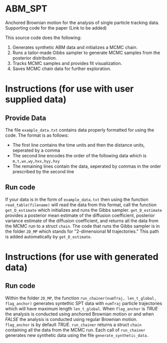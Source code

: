 # ABM_SPT
Anchored Brownian motion for the analysis of single particle tracking data. Supporting code for the paper (Link to be added)

This source code does the following: 

1. Generates synthetic ABM data and initializes a MCMC chain.
2. Runs a tailor-made Gibbs sampler to generate MCMC samples from the posterior distribution.
3. Tracks MCMC samples and provides fit visualization.
4. Saves MCMC chain data for further exploration.

# Instructions (for use with user supplied data)
## Provide Data
The file `example_data.txt` contains data properly formatted for using the code. 
The format is as follows:
* The first line contains the time units and then the distance units, seperated by a comma
* The second line encodes the order of the following data which is `m,t,wx,wy,hxx,hyy,hxy`
* The remaining lines contain the data, seperated by commas in the order prescribed by the second line

## Run code
If your data is in the form of `example_data.txt` then using the function `read_table(filename)` will read the data from this format, call the function `get_D_estimate` which initializes and runs the Gibbs sampler. `get_D_estimate` provides a posterior mean estimate of the diffusion coefficient, posterior variance estimate of the diffusion coefficient, and returns all the data from the MCMC run to a struct `chain`. The code that runs the Gibbs sampler is in the folder `2D_MP` which stands for "2-dimensional M trajectories." This path is added automatically by `get_D_estimate`.

# Instructions (for use with generated data)
## Run code
Within the folder `2D_MP`, the function `run_chainer(numTraj, len_t_global, flag_anchor)` generates syntethic SPT data with `numTraj` particle trajectories which will have maximum length `len_t_global`. When `flag_anchor` is *TRUE* the analysis is conducted using anchored Brownian motion or and when *FALSE* the analysis is conducted using regular Brownian motion. `flag_anchor` is by default *TRUE*. `run_chainer` returns a struct `chain` containing all the data from the MCMC run. Each call of `run_chainer` generates new synthetic data using the file `generate_synthetic_data.`


